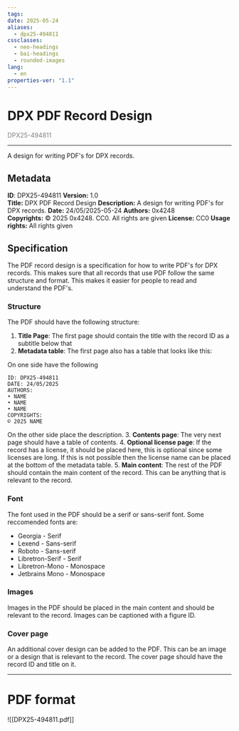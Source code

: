```yaml
---
tags: 
date: 2025-05-24
aliases:
  - dpx25-494811
cssclasses:
  - neo-headings
  - bai-headings
  - rounded-images
lang:
  - en
properties-ver: "1.1"
---
```

# DPX PDF Record Design
<p class="text-center" style="margin:0;color:gray;">DPX25-494811</p>

***

A design for writing PDF's for DPX records.
## Metadata
**ID**: DPX25-494811
**Version:** 1.0  
**Title:** DPX PDF Record Design
**Description:** A design for writing PDF's for DPX records.
**Date:** 24/05/2025-05-24
**Authors:** 0x4248   
**Copyrights:** © 2025 0x4248. CC0. All rights are given
**License:** CC0 
**Usage rights:** All rights given

## Specification
The PDF record design is a specification for how to write PDF's for DPX records. This makes sure that all records that use PDF follow the same structure and format. This makes it easier for people to read and understand the PDF's.

### Structure
The PDF should have the following structure:
1. **Title Page**: The first page should contain the title with the record ID as a subtitle below that
2. **Metadata table**: The first page also has a table that looks like this:

On one side have the following
```
ID: DPX25-494811
DATE: 24/05/2025
AUTHORS:
• NAME
• NAME
• NAME
COPYRIGHTS:
© 2025 NAME
```

On the other side place the description.
3. **Contents page**: The very next page should have a table of contents.
4. **Optional license page**: If the record has a license, it should be placed here, this is optional since some licenses are long. If this is not possible then the license name can be placed at the bottom of the metadata table.
5. **Main content**: The rest of the PDF should contain the main content of the record. This can be anything that is relevant to the record.

### Font
The font used in the PDF should be a serif or sans-serif font. Some reccomended fonts are:
- Georgia - Serif
- Lexend - Sans-serif
- Roboto - Sans-serif
- Libretron-Serif - Serif
- Libretron-Mono - Monospace
- Jetbrains Mono - Monospace
### Images
Images in the PDF should be placed in the main content and should be relevant to the record. Images can be captioned with a figure ID.
### Cover page
An additional cover design can be added to the PDF. This can be an image or a design that is relevant to the record. The cover page should have the record ID and title on it.

***
# PDF format

![[DPX25-494811.pdf]]
